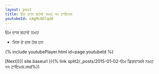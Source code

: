 ```yaml
---
layout: post
title: ਓਮ ਦਾਸ ਬਹਾਵੇ ਨਮਹ ੧੧ ਟਾਇਮਸ
youtubeId: xAgMc8Dlqd8
---
```

 
 
 ਓਮ ਦਾਸ ਬਹਾਵੇ ਨਮਹ  
 
 -  ਜਿਸ ਦੇ ਦਸ ਹੱਥ ਹਨ 
 
  
 
  
 
 
 
 
 
 


{% include youtubePlayer.html id=page.youtubeId %}
 
[Next]({{ site.baseurl }}{% link  split2/_posts/2015-01-02-ਓਮ ਡਿਗਵਾਸਸੇ ਨਮਹ ੧੧ ਟਾਇਮਸ.md%})
 
